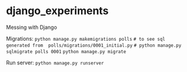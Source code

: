 # django_experiments
Messing with Django

Migrations:
```python manage.py makemigrations polls```
```# to see sql generated from  polls/migrations/0001_initial.py```
```# python manage.py sqlmigrate polls 0001```
```python manage.py migrate```

 Run server:
```python manage.py runserver```

